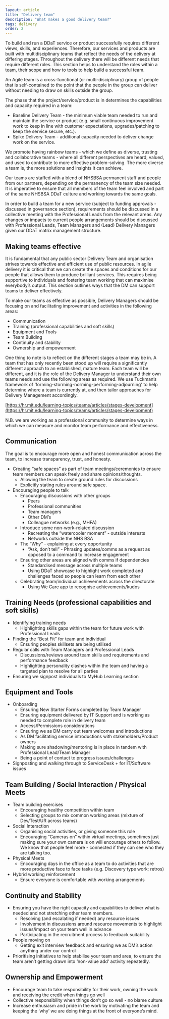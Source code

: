 ```yaml
---
layout: article
title: "Delivery team"
description: "What makes a good delivery team?"
tags: delivery
order: 2
---
```


To build and run a DDaT service or product successfully requires different views, skills, and experiences. Therefore, our services and products are built with multidisciplinary teams that reflect the needs of the delivery at differing stages. Throughout the delivery there will be different needs that require different roles. This section helps to understand the roles within a team, their scope and how to tools to help build a successful team.

An Agile team is a cross-functional (or multi-disciplinary) group of people that is self-contained to the point that the people in the group can deliver without needing to draw on skills outside the group.

The phase that the project/service/product is in determines the capabilities and capacity required in a team:

- Baseline Delivery Team - the minimum viable team needed to run and maintain the service or product (e.g. small continuous improvement work to keep in line with customer expectations, upgrades/patching to keep the service secure, etc.).
- Spike Delivery Team - additional capacity needed to deliver change work on the service.

We promote having rainbow teams - which we define as diverse, trusting and collaborative teams - where all different perspectives are heard, valued, and used to contribute to more effective problem-solving. The more diverse a team is, the more solutions and insights it can achieve.

Our teams are staffed with a blend of NHSBSA permanent staff and people from our partners, depending on the permanency of the team size needed. It is imperative to ensure that all members of the team feel involved and part of the same NHSBSA DDaT culture and working towards the same goals.

In order to build a team for a new service (subject to funding approvals - discussed in governance section), requirements should be discussed in a collective meeting with the Professional Leads from the relevant areas. Any changes or impacts to current people arrangements should be discussed with Professional Leads, Team Managers and (Lead) Delivery Managers given our DDaT matrix management structure.

## Making teams effective

It is fundamental that any public sector Delivery Team and organisation strives towards effective and efficient use of public resources. In agile delivery it is critical that we can create the spaces and conditions for our people that allows them to produce brilliant services. This requires being supportive to individuals and fostering team working that can maximise everybody’s output. This section outlines ways that the DM can support teams to deliver effectively.

To make our teams as effective as possible, Delivery Managers should be focusing on and facilitating improvement and activities in the following areas:

- Communication
- Training (professional capabilities and soft skills)
- Equipment and Tools
- Team Building
- Continuity and stability
- Ownership and empowerment

One thing to note is to reflect on the different stages a team may be in. A team that has only recently been stood up will require a significantly different approach to an established, mature team. Each team will be different, and it is the role of the Delivery Manager to understand their own teams needs and use the following areas as required. We use Tuckman’s framework of ‘forming-storming-norming-performing-adjourning' to help determine where a team is currently at, and then tailor approaches for Delivery Management accordingly.

[https://hr.mit.edu/learning-topics/teams/articles/stages-development](https://hr.mit.edu/learning-topics/teams/articles/stages-development)

N.B. we are working as a professional community to determine ways in which we can measure and monitor team performance and effectiveness.

## Communication

The goal is to encourage more open and honest communication across the team, to increase transparency, trust, and honesty.

- Creating “safe spaces” as part of team meetings/ceremonies to ensure team members can speak freely and share opinions/thoughts.
    - Allowing the team to create ground rules for discussions
    - Explicitly stating rules around safe space.
- Encouraging people to talk
    - Encouraging discussions with other groups
        - Peers
        - Professional communities
        - Team managers
        - Other DM’s
        - Colleague networks (e.g., MHFA)
    - Introduce some non-work-related discussion
        - Recreating the “watercooler moment” - outside interests
        - Networks outside the NHS BSA
    - The “Why” - explaining at every opportunity
        - “Ask, don’t tell” - Phrasing updates/comms as a request as opposed to a command to increase engagement
    - Ensuring other areas are aligned with comms if dependencies
        - Standardised message across multiple teams
        - Using DDaT showcase to highlight work completed and challenges faced so people can learn from each other
    - Celebrating team/individual achievements across the directorate
        - Using We Care app to recognise achievements/kudos

## Training Needs (professional capabilities and soft skills)

- Identifying training needs
    - Highlighting skills gaps within the team for future work with Professional Leads
- Finding the “Best Fit” for team and individual
    - Ensuring peoples skillsets are being utilised
- Regular calls with Team Managers and Professional Leads
    - Discussions/reviews around team skills and requirements and performance feedback
    - Highlighting personality clashes within the team and having a targeted plan to resolve for all parties
- Ensuring we signpost individuals to MyHub Learning section

## Equipment and Tools

- Onboarding
    - Ensuring New Starter Forms completed by Team Manager
    - Ensuring equipment delivered by IT Support and is working as needed to complete role in delivery team
    - Access/Permissions considerations
    - Ensuring we as DM carry out team welcomes and introductions
    - As DM facilitating service introductions with stakeholders/Product owners
    - Making sure shadowing/mentoring is in place in tandem with Professional Lead/Team Manager
    - Being a point of contact to progress issues/challenges
- Signposting and walking through to ServiceDesk + for IT/Software issues

## Team Building / Social Interaction / Physical Meets

- Team building exercises
    - Encouraging healthy competition within team
    - Selecting groups to mix common working areas (mixture of Dev/Test/UR across teams)
- Social Interaction
    - Organising social activities, or giving someone this role
    - Encouraging “Cameras on” within virtual meetings, sometimes just making sure your own camera is on will encourage others to follow. We know that people feel more - connected if they can see who they are talking too.
- Physical Meets
    - Encouraging days in the office as a team to do activities that are more productive face to face tasks (e.g. Discovery type work; retros)
- Hybrid working reinforcement
    - Ensure everyone is comfortable with working arrangements

## Continuity and Stability

- Ensuring you have the right capacity and capabilities to deliver what is needed and not stretching other team members.
    - Resolving (and escalating if needed) any resource issues
    - Involvement in discussions around resource movements to highlight issues/impact on your team well in advance
    - Participating in the recruitment process to feedback suitability
- People moving on
    - Getting exit interview feedback and ensuring we as DM’s action anything under our control
- Prioritising initiatives to help stabilise your team and area, to ensure the team aren’t getting drawn into ‘non-value add’ activity repeatedly.

## Ownership and Empowerment

- Encourage team to take responsibility for their work, owning the work and receiving the credit when things go well
- Collective responsibility when things don’t go so well - no blame culture
- Increase enthusiasm and pride in the work by motivating the team and keeping the ‘why’ we are doing things at the front of everyone’s mind.